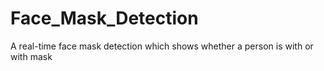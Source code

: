# Face_Mask_Detection
A real-time face mask detection which shows whether a person is with or with mask
